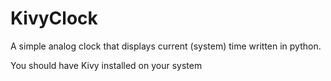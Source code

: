# KivyClock
Α simple analog clock that displays current (system) time written in python.

You should have Kivy installed on your system
